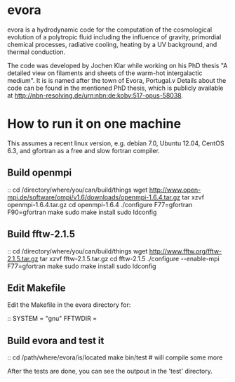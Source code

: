 evora
=====

evora is a hydrodynamic code for the computation of the cosmological evolution of a polytropic fluid including the influence of gravity, primordial chemical processes, radiative cooling, heating by a UV background, and thermal conduction.

The code was developed by Jochen Klar while working on his PhD thesis "A detailed view on filaments and sheets of the warm-hot intergalactic medium". It is is named after the town of Evora, Portugal.v Details about the code can be found in the mentioned PhD thesis, which is publicly available at http://nbn-resolving.de/urn:nbn:de:kobv:517-opus-58038.

How to run it on one machine
============================

This assumes a recent linux version, e.g. debian 7.0, Ubuntu 12.04, CentOS 6.3, and gfortran as a free and slow fortran compiler.

Build openmpi
---------------

::
  cd /directory/where/you/can/build/things
  wget http://www.open-mpi.de/software/ompi/v1.6/downloads/openmpi-1.6.4.tar.gz
  tar xzvf openmpi-1.6.4.tar.gz
  cd openmpi-1.6.4
  ./configure F77=gfortran F90=gfortran
  make
  sudo make install
  sudo ldconfig

Build fftw-2.1.5
------------------

::
  cd /directory/where/you/can/build/things
  wget http://www.fftw.org/fftw-2.1.5.tar.gz
  tar xzvf fftw-2.1.5.tar.gz
  cd fftw-2.1.5
  ./configure --enable-mpi F77=gfortran
  make
  sudo make install
  sudo ldconfig

Edit Makefile
-------------

Edit the Makefile in the evora directory for:

::
  SYSTEM = "gnu"
  FFTWDIR = 

Build evora and test it
-----------------------

::
  cd /path/where/evora/is/located
  make
  bin/test # will compile some more

After the tests are done, you can see the outpout in the 'test' directory.
